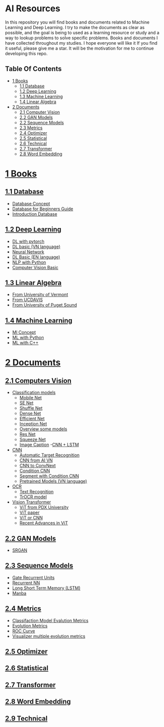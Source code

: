 # AI Resources

In this repository you will find books and documents related to Machine Learning and Deep Learning.
I try to make the documents as clear as possible, and the goal is being to used as a learning resource or study and a way to lookup problems to solve specific problems.
Books and documents I have collected throughout my studies. I hope everyone will like it
If you find it useful, please give me a star. It will be the motivation for me to continue developing this repo.

## Table Of Contents

- [ 1 Books](#Books)
  - [1.1 Database](#Database)
  - [1.2 Deep Learning](#deep-learning)
  - [1.3 Machine Learning](#machine-learning)
  - [1.4 Linear Algebra](#linear-algebra)
- [ 2 Documents](#documents)
  - [2.1 Computer Vision](#computers-vision)
  - [2.2 GAN Models](#gan-model)
  - [2.2 Sequence Models](#sequence-models)
  - [2.3 Metrics](#Metrics)
  - [2.4 Optimizer](#Optimizer)
  - [2.5 Statistical](#Statistical)
  - [2.6 Technical](#Technical)
  - [2.7 Transformer](#Transformer)
  - [2.8 Word Embedding](#word-embedding)

# [1 Books](https://github.com/tinh2044/AI-Resource/tree/main/Book)

## [1.1 Database](https://github.com/tinh2044/AI-Resource/tree/main/Book/Database)

- [Database Concept](https://github.com/tinh2044/AI-Resource/blob/main/Book/Database/Database%20Concepts.pdf)
- [Database for Beginners Guide](https://github.com/tinh2044/AI-Resource/blob/main/Book/Database/Databases%20A%20Beginners%20Guide.pdf)
- [Introduction Database](https://github.com/tinh2044/AI-Resource/blob/main/Book/Database/introduction%20database.pdf)

## [1.2 Deep Learning](https://github.com/tinh2044/AI-Resource/tree/main/Book/DeepLearning)

- [DL with pytorch](https://github.com/tinh2044/AI-Resource/blob/main/Book/DeepLearning/Deep-Learning-with-PyTorch.pdf)
- [DL basic (VN language)](<https://github.com/tinh2044/AI-Resource/blob/main/Book/DeepLearning/Deep%20Learning%20Basic%20(VN%20language).pdf>)
- [Neural Network](https://github.com/tinh2044/AI-Resource/blob/main/Book/DeepLearning/Neural%20Networks%20from%20Scratch%20in%20Python.pdf)
- [DL Basic (EN language)](https://github.com/tinh2044/AI-Resource/blob/main/Book/DeepLearning/Understanding%20Deep%20Learning.pdf)
- [NLP with Python](https://github.com/tinh2044/AI-Resource/blob/main/Book/DeepLearning/natural%20language%20processing%20with%20python.pdf)
- [Computer Vision Basic](./Book//DeepLearning//Practical%20computer%20vision.pdf)

## [1.3 Linear Algebra](https://github.com/tinh2044/AI-Resource/tree/main/Book/Linear%20Algebra)

- [From University of Vermont](https://github.com/tinh2044/AI-Resource/blob/main/Book/Linear%20Algebra/Linear%20Algebra.pdf)
- [From UCDAVIS](https://github.com/tinh2044/AI-Resource/blob/main/Book/Linear%20Algebra/Linear%20Algebra%20from%20UCDAVIS%20.pdf)
- [From University of Puget Sound](https://github.com/tinh2044/AI-Resource/blob/main/Book/Linear%20Algebra/A%20First%20Course%20in%20Linear%20Algebra.pdf)

## [1.4 Machine Learning](https://github.com/tinh2044/AI-Resource/tree/main/Book/Machine%20Learning)

- [Ml Concept](https://github.com/tinh2044/AI-Resource/blob/main/Book/Machine%20Learning/Machine%20Learning%20Concept.pdf)
- [ML with Python](https://github.com/tinh2044/AI-Resource/blob/main/Book/Machine%20Learning/AI%20and%20machine%20learning%20for%20coders%20a%20programmers%20guide%20to%20artificial%20intelligence%20.pdf)
- [ML with C++](https://github.com/tinh2044/AI-Resource/blob/main/Book/Machine%20Learning/Hands%20On%20Machine%20Learning%20with%20C%2B%2B%20Build.pdf)

##

# [2 Documents](https://github.com/tinh2044/AI-Resource/tree/main/Documents)

## [2.1 Computers Vision](https://github.com/tinh2044/AI-Resource/tree/main/Documents/Computer%20Vision)

- [Classification models](https://github.com/tinh2044/AI-Resource/tree/main/Documents/Computer%20Vision/Classification%20models)
  - [Mobile Net](https://github.com/tinh2044/AI-Resource/tree/main/Documents/Computer%20Vision/Classification%20models/Mobile%20Net)
  - [SE Net](https://github.com/tinh2044/AI-Resource/tree/main/Documents/Computer%20Vision/Classification%20models/SE%20Net)
  - [Shuffle Net](https://github.com/tinh2044/AI-Resource/tree/main/Documents/Computer%20Vision/Classification%20models/Shuffle%20Net)
  - [Dense Net](https://github.com/tinh2044/AI-Resource/blob/main/Documents/Computer%20Vision/Classification%20models/Densely%20Connected%20Convolutional%20Networks.pdf)
  - [Efficient Net](https://github.com/tinh2044/AI-Resource/blob/main/Documents/Computer%20Vision/Classification%20models/EfficentNet.pdf)
  - [Inception Net](https://github.com/tinh2044/AI-Resource/tree/main/Documents/Computer%20Vision/Classification%20models/InceptionNet)
  - [Overview some models](https://github.com/tinh2044/AI-Resource/blob/main/Documents/Computer%20Vision/Classification%20models/Over%20view%20some%20models%20.pdf)
  - [Res Net](https://github.com/tinh2044/AI-Resource/blob/main/Documents/Computer%20Vision/Classification%20models/Resnet.pdf)
  - [Squeeze Net](https://github.com/tinh2044/AI-Resource/blob/main/Documents/Computer%20Vision/Classification%20models/SuqeezeNet.pdf)
  - [Image Caption](https://github.com/tinh2044/AI-Resource/tree/main/Documents/Computer%20Vision/Image%20Caption) -[CNN + LSTM](https://github.com/tinh2044/AI-Resource/blob/main/Documents/Computer%20Vision/Image%20Caption/Show%2C%20Attend%20and%20Tell-Neural%20Image%20Caption.pdf)
- [CNN](https://github.com/tinh2044/AI-Resource/tree/main/Documents/Computer%20Vision/CNN)
  - [Automatic Target Recognition](https://github.com/tinh2044/AI-Resource/blob/main/Documents/Computer%20Vision/CNN/A%20Lightweight%20Fully%20Convolutional%20Neural%20Network.pdf)
  - [CNN from AI VN](https://github.com/tinh2044/AI-Resource/blob/main/Documents/Computer%20Vision/CNN/CNN.pdf)
  - [CNN to ConvNext](https://github.com/tinh2044/AI-Resource/blob/main/Documents/Computer%20Vision/CNN/CNN%20Module.pdf)
  - [Condition CNN](https://github.com/tinh2044/AI-Resource/blob/main/Documents/Computer%20Vision/CNN/Conditional%20Convolution.pdf)
  - [Segment with Condition CNN](https://github.com/tinh2044/AI-Resource/blob/main/Documents/Computer%20Vision/CNN/Conditional%20Convolution%20for%20Image%20Segmentaion.pdf)
  - [Pretrained Models (VN language)](https://github.com/tinh2044/AI-Resource/blob/main/Documents/Computer%20Vision/CNN/Exercise.pdf)
- [OCR](https://github.com/tinh2044/AI-Resource/tree/main/Documents/Computer%20Vision/OCR)
  - [Text Recognition](https://github.com/tinh2044/AI-Resource/blob/main/Documents/Computer%20Vision/OCR/Text%20Recognition.pdf)
  - [TrOCR model](https://github.com/tinh2044/AI-Resource/blob/main/Documents/Computer%20Vision/OCR/TrOCR%20Transformer-based%20Optical%20Charater%20Recognition.pdf)
- [Vision Transformer](https://github.com/tinh2044/AI-Resource/tree/main/Documents/Computer%20Vision/Vision%20Transformer)
  - [ViT from PDX University](<https://github.com/tinh2044/AI-Resource/blob/main/Documents/Computer%20Vision/Vision%20Transformer/Vision%20Transformer(PDX%20university).pdf>)
  - [ViT paper](https://github.com/tinh2044/AI-Resource/blob/main/Documents/Computer%20Vision/Vision%20Transformer/Vision%20Transformer.pdf)
  - [ViT or CNN](https://github.com/tinh2044/AI-Resource/blob/main/Documents/Computer%20Vision/Vision%20Transformer/A%20survey%20of%20the%20Vision%20Transformers%20and%20its%20CNN-Transformer%20based%20.pdf)
  - [Recent Advances in ViT](https://github.com/tinh2044/AI-Resource/blob/main/Documents/Computer%20Vision/Vision%20Transformer/Recent%20Advances%20in%20Vision%20Transformer.pdf)

## [2.2 GAN Models](https://github.com/tinh2044/AI-Resource/tree/main/Documents/Generative%20Adversarial%20Networks)

- [SRGAN](https://github.com/tinh2044/AI-Resource/blob/main/Documents/Generative%20Adversarial%20Networks/Super%20Resolution%20GAN.pdf)

## [2.3 Sequence Models](https://github.com/tinh2044/AI-Resource/tree/main/Documents/Generative%20Adversarial%20Networks)

- [Gate Recurrent Units](https://github.com/tinh2044/AI-Resource/tree/main/Documents/Sequence%20Models/Gate%20Recurrent%20Units)
- [Recurrent NN](https://github.com/tinh2044/AI-Resource/tree/main/Documents/Sequence%20Models/Recurrent%20NN)
- [Long Short Term Memory (LSTM)](https://github.com/tinh2044/AI-Resource/tree/main/Documents/Sequence%20Models/LSTM)
- [Manba](https://github.com/tinh2044/AI-Resource/blob/main/Documents/Sequence%20Models/Manba%20-%20Linear%20Time%20Sequencre%20Modelig%20with%20Selective%20State%20Spaces.pdf)

## [2.4 Metrics](https://github.com/tinh2044/AI-Resource/tree/main/Documents/Metrics)

- [Classifaction Model Evalution Metrics](https://github.com/tinh2044/AI-Resource/blob/main/Documents/Metrics/Classification%20Model%20Evaluation%20Metrics.pdf)
- [Evolution Metrics](https://github.com/tinh2044/AI-Resource/blob/main/Documents/Metrics/Evolution%20Metrics.pdf)
- [ROC Curve](https://github.com/tinh2044/AI-Resource/blob/main/Documents/Metrics/One%20ROC%20Curve%20and%20Cutoff%20Analysis.pdf)
- [Visualizer multiple evolution metrics](https://github.com/tinh2044/AI-Resource/blob/main/Documents/Metrics/Visualizing%20multiple%20evolution%20metrics.pdf)

## [2.5 Optimizer](https://github.com/tinh2044/AI-Resource/tree/main/Documents/Metrics)

## [2.6 Statistical](https://github.com/tinh2044/AI-Resource/tree/main/Documents/Optimizer)

## [2.7 Transformer](https://github.com/tinh2044/AI-Resource/tree/main/Documents/Sequence%20Models)

## [2.8 Word Embedding](https://github.com/tinh2044/AI-Resource/tree/main/Documents/Word_Embedding)

## [2.9 Technical](https://github.com/tinh2044/AI-Resource/tree/main/Documents/Technical)
